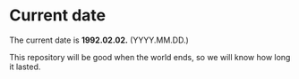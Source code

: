 # Current date

The current date is **1992.02.02.** (YYYY.MM.DD.)

This repository will be good when the world ends, so we will know how long it lasted.